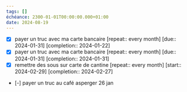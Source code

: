 ```yaml
---
tags: []
échéance: 2300-01-01T00:00:00.000+01:00
date: 2024-08-19
---
```

- [x] payer un truc avec ma carte bancaire  [repeat:: every month]  [due:: 2024-01-31]  [completion:: 2024-01-22]
- [x] payer un truc avec ma carte bancaire  [repeat:: every month]  [due:: 2024-01-31]  [completion:: 2024-01-31]
- [x] remettre des sous sur carte de cantine  [repeat:: every month]  [start:: 2024-02-29] [completion:: 2024-02-27]
- [-] payer un truc au café asperger 26 jan